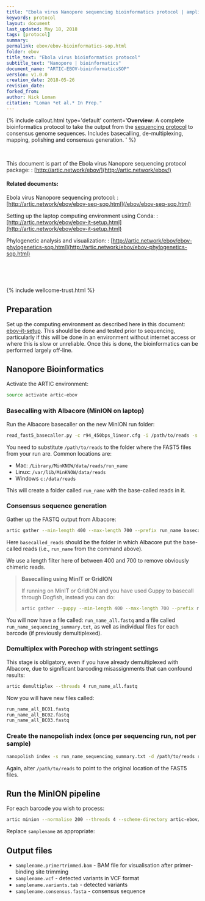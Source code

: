 ```yaml
---
title: "Ebola virus Nanopore sequencing bioinformatics protocol | amplicon, native barcoding"
keywords: protocol
layout: document
last_updated: May 18, 2018
tags: [protocol]
summary:
permalink: ebov/ebov-bioinformatics-sop.html
folder: ebov
title_text: "Ebola virus bioinformatics protocol"
subtitle_text: "Nanopore | bioinformatics"
document_name: "ARTIC-EBOV-bioinformaticsSOP"
version: v1.0.0
creation_date: 2018-05-26
revision_date: 
forked_from: 
author: Nick Loman
citation: "Loman *et al.* In Prep."
---
```


{% include callout.html
type='default'
content='**Overview:** A complete bioinformatics protocol to take the output from the [sequencing protocol](/ebov/ebov-seq-sop.html) to consensus genome sequences. Includes basecalling, de-multiplexing, mapping, polishing and consensus generation.
'
%}

<br />

This document is part of the Ebola virus Nanopore sequencing protocol package:
: [http://artic.network/ebov/](http://artic.network/ebov/)

#### Related documents:

Ebola virus Nanopore sequencing protocol:
: [http://artic.network/ebov/ebov-seq-sop.html](/ebov/ebov-seq-sop.html)

Setting up the laptop computing environment using Conda:
: [http://artic.network/ebov/ebov-it-setup.html](http://artic.network/ebov/ebov-it-setup.html)

Phylogenetic analysis and visualization:
: [http://artic.network/ebov/ebov-phylogenetics-sop.html](http://artic.network/ebov/ebov-phylogenetics-sop.html)


<br /><br /><br />

{% include wellcome-trust.html %}

<div class="pagebreak"> </div>

## Preparation

Set up the computing environment as described here in this document: [ebov-it-setup](ebov-it-setup.html). This should be done and tested prior to sequencing, particularly if this will be done in an environment without internet access or where this is slow or unreliable. Once this is done, the bioinformatics can be performed largely off-line. 

## Nanopore Bioinformatics

Activate the ARTIC environment:

```bash
source activate artic-ebov
```

### Basecalling with Albacore (MinION on laptop)

Run the Albacore basecaller on the new MinION run folder:

```bash
read_fast5_basecaller.py -c r94_450bps_linear.cfg -i /path/to/reads -s run_name -o fastq -t 4 -r --barcoding
````

You need to substitute `/path/to/reads` to the folder where the FAST5 files from your
run are. Common locations are:

   - Mac: ```/Library/MinKNOW/data/reads/run_name```
   - Linux: ```/var/lib/MinKNOW/data/reads```
   - Windows ```c:/data/reads```
   
This will create a folder called `run_name` with the base-called reads in it.

### Consensus sequence generation

Gather up the FASTQ output from Albacore:

```bash
artic gather --min-length 400 --max-length 700 --prefix run_name basecalled_reads
```

Here `basecalled_reads` should be the folder in which Albacore put the base-called reads (i.e., `run_name` from the command above).

We use a length filter here of between 400 and 700 to remove obviously chimeric reads.

> **Basecalling using MinIT or GridION**
> 
> If running on MinIT or GridION and you have used Guppy to basecall through Dogfish, instead you can do:
> 
> ```bash
> artic gather --guppy --min-length 400 --max-length 700 --prefix run_name /data/basecalled/path/to/reads
> ```

You will now have a file called: ``run_name_all.fastq``
and a file called ``run_name_sequencing_summary.txt``, 
as well as individual files for each barcode (if previously demultiplexed).

### Demultiplex with Porechop with stringent settings

This stage is obligatory, even if you have already demultiplexed with Albacore, due to
significant barcoding misassignments that can confound results:

```bash
artic demultiplex --threads 4 run_name_all.fastq
```

Now you will have new files called:

```bash
run_name_all_BC01.fastq
run_name_all_BC02.fastq
run_name_all_BC03.fastq
```

### Create the nanopolish index (once per sequencing run, not per sample)

```bash
nanopolish index -s run_name_sequencing_summary.txt -d /path/to/reads run_name_all.fastq
```

Again, alter ``/path/to/reads`` to point to the original location of the FAST5 files.

## Run the MinION pipeline

For each barcode you wish to process:

```bash
artic minion --normalise 200 --threads 4 --scheme-directory artic-ebov/primer-schemes --read-file run_name_final_NB01.fastq --nanopolish-read-file run_name_all.fastq ZaireEbola/V2 samplename
```

Replace ``samplename`` as appropriate:

## Output files

   * ``samplename.primertrimmed.bam`` - BAM file for visualisation after primer-binding site trimming
   * ``samplename.vcf`` - detected variants in VCF format
   * ``samplename.variants.tab`` - detected variants
   * ``samplename.consensus.fasta`` - consensus sequence

